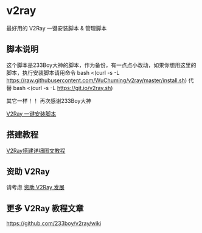 # v2ray
最好用的 V2Ray 一键安装脚本 &amp; 管理脚本

## 脚本说明
这个脚本是233Boy大神的脚本，作为备份，有一点点小改动，如果你想用这里的脚本，执行安装脚本请用命令
bash <(curl -s -L https://raw.githubusercontent.com/WuChuming/v2ray/master/install.sh)
代替
bash <(curl -s -L https://git.io/v2ray.sh)

其它一样！！
再次感谢233Boy大神

[V2Ray 一键安装脚本](https://github.com/233boy/v2ray/wiki/V2Ray%E4%B8%80%E9%94%AE%E5%AE%89%E8%A3%85%E8%84%9A%E6%9C%AC)

## 搭建教程
[V2Ray搭建详细图文教程](https://github.com/233boy/v2ray/wiki/V2Ray%E6%90%AD%E5%BB%BA%E8%AF%A6%E7%BB%86%E5%9B%BE%E6%96%87%E6%95%99%E7%A8%8B)

## 资助 V2Ray
请考虑 [资助 V2Ray 发展](https://www.v2ray.com/chapter_00/02_donate.html)

## 更多 V2Ray 教程文章
https://github.com/233boy/v2ray/wiki
